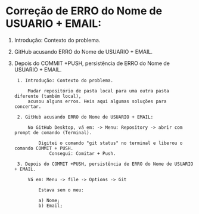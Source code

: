 # Correção de ERRO do Nome de USUARIO + EMAIL:

1. Introdução: Contexto do problema.
2. GitHub acusando ERRO do Nome de USUARIO + EMAIL.
3. Depois do COMMIT +PUSH, persistência de ERRO do Nome de USUARIO + EMAIL.


		1. Introdução: Contexto do problema.

			Mudar repositório de pasta local para uma outra pasta diferente (também local),
			acusou alguns erros. Heis aqui algumas soluções para concertar.

		2. GitHub acusando ERRO do Nome de USUARIO + EMAIL:

			No GitHub Desktop, vá em: -> Menu: Repository -> abrir com prompt de comando (Terminal).

				Digitei o comando "git status" no terminal e liberou o comando COMMIT + PUSH.
					Consegui: Comitar + Push.

		3. Depois do COMMIT +PUSH, persistência de ERRO do Nome de USUARIO + EMAIL.

			Vá em: Menu -> file -> Options -> Git

				Estava sem o meu:

				a) Nome;
				b) Email;
